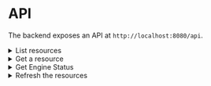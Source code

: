 

# API

The backend exposes an API at `http://localhost:8080/api`.

<details>
<summary>List resources</summary>

| Route | Method |  Description |  Status |
| ------------- | ------------- | ------------- | ------------- |
| [/resources](http://localhost:8080/api/resources)  | POST  | Return list of cloud resources |  :white_check_mark: |

To filter the resources, send a body containing a query.
The name of the fields used in `filter` and `sort` is the `field.name` returned in the `/fields/` API.

```js
{
  // set a limit, default is 25, max is 100 
  "limit": 25,
  //specifies the number of rows to skip before any rows are retrieved
  "offset": 0,
  //filter the resources
  "filter": {
    "type": "ec2.Instance"
  }
  //optional sort
  "sort": ["type"]
}
```

```shell
curl --location --request POST 'http://localhost:8080/api/resources' \
--header 'Content-Type: application/json' \
--data-raw '{
    "filter": {
        "kubernetes.io/created-for/pv/name": "opta-persistent-0-hellopv-hellopv-k8s-service-0"
    }
}'
```

Example of queries:
```js

//default return all the resources (no payload)
{}

//return resources of type "ec2.Instance" with the tag "team" equals "marketplace"
{
  "filter":{
    "type": "ec2.Instance",
	  "team": "marketplace"
  }
}

//return resources with the tag "team" defined
{
  "filter":{
	  "team": "(not null)"
  }
}

//return resources missing the tag "team"
{
  "filter":{
	  "team": "(null)"
  }
}

//filter with more than one value for a field using a OR
// will return resources with type=ec2.Volume AND (team="marketplace" OR team="shipping")
{
  "filter":{
    "type":"ec2.Volume",
    "$or": [
      { "team": "marketplace" },
      { "team": "shipping" }
    ]
  }
}

//Using multiple OR sections
// will return resources with (team="marketplace" OR team="shipping") AND (cluster="dev" OR cluster="prod")  AND (size="large" OR size="medium") 
{
  "filter":{
    "$or": [
      { "team": "marketplace" },
      { "team": "shipping" }
    ],
    "$and": [
      { "$or": [
        { "cluster": "dev" },
        { "cluster": "prod" }
      ] },
      { "$or": [
        { "size": "large" },
        { "size": "medium" }
      ] }
    ]
  }
}

//sort by a field
{
  "filter":{
    "type": "s3.Bucket"
  },
  "sort": ["region"]
}

//The default order for column is ascending order but you can control it with an optional prefix: + or -. + means ascending order, and - means descending order.
//sort by region desc
{
  "filter":{
    "type": "s3.Bucket"
  },
  "sort": ["-region"]
}

//Set a limit: default 25, Max is 100
//return the ec2.Instance with a limit of 10 results
{
  "limit": 10,
  "filter":{
    "type": "ec2.Instance"
  }
}

//used with limit, the offset paramerter specifies the number of rows to skip before any rows are retrieved
//first page: first 10 results
{
  "limit": 10,
  "offset": 0,
  "filter":{
    "type": "ec2.Instance"
  }
}
//second page: next 10 results
{
  "limit": 10,
  "offset": 10,
  "filter":{
    "type": "ec2.Instance"
  }
}

```
</details>
<details>
<summary>Get a resource</summary>

| Route | Method |  Description |  Status |
| ------------- | ------------- | ------------- | ------------- |
| [/resource](http://localhost:8080/api/resource)  | GET  | Return a resource |  :white_check_mark: |

| Parameters | Description |  Examples |
| ------------- | ------------- | ------------- |
| id  | the resource id  | `id=i-024c4971f7f510c8f` return resource with the id `i-024c4971f7f510c8f`

## List fields

Return the list of fields available for filtering the resources.

The fields can be presented to the user to enable the user to build a search query using these field.

A field can be:
- a resource type
- a region
- a tag key

| Route | Method |  Description |  Status |
| ------------- | ------------- | ------------- | ------------- |
| [/fields](http://localhost:8080/api/fields)  | GET  | Return the fields available for the stored resources |  :white_check_mark: |

Example of response:
```js
[
  {
    "name":"region",
    "group": "core",
    "count":16,
    "values":[
      {
        "value":"us-east-1",
        "count":8
      },
      {
        "value":"us-west-2",
        "count":8
      }
    ]
  },
  {
    "name":"type",
    "group": "core",
    "count":16,
    "values":[
      {
        "value":"ec2.Instance",
        "count":3
      },
      {
        "value":"ec2.Volume",
        "count":6
      },
      {
        "value":"elb.LoadBalancer",
        "count":1
      },
      {
        "value":"s3.Bucket",
        "count":6
      }
    ]
  },
  {
    "name":"cluster",
    "group": "tags",
    "count":6,
    "values":[
      {
        "value":"prod",
        "count":2
      },
      {
        "value":"dev",
        "count":2
      },
      {
        "value":"stage",
        "count":2
      }
    ]
  }
]
```
</details>
<details>
<summary>Get Engine Status</summary>

Returns the Status of the Cloudgrep run.

| Route                                                   | Method | Description              |  Status |
|---------------------------------------------------------| ------------- |--------------------------| ------------- |
| [/enginestatus](http://localhost:8080/api/enginestatus) | GET  | Return the Engine status |  :white_check_mark: |

Sample Responses:
```js
// Engine completed successfully
{
  "resource_name":"engine",
  "error_message":"",
  "status":"success",
  "fetched_at":"2022-06-07T19:53:10.570698+05:30"
}

// Engine is currently running
{
  "resource_name":"engine",
  "error_message":"",
  "status":"fetching",
  "fetched_at":""
}

// Engine completed with some errors
{
  "resource_name":"engine",
  "error_message":"Failed to get Load Balancer Resources.",
  "status":"failed",
  "fetched_at":"2022-06-07T19:53:10.570698+05:30"
}
```

If you need to know when the engine is done running, keep pulling this endpoint until the status is no longer **fetching**.

</details>
<details>
<summary>Refresh the resources</summary>

Trigger the engine to refresh the cloud resources.
Calling this endpoint will returns immediately, the engine will start fetching the resources async.

| Route                                                   | Method | Description              |  Status |
|---------------------------------------------------------| ------------- |--------------------------| ------------- |
| [/refresh](http://localhost:8080/api/refresh) | POST  | Refresh the cloud resources |  :white_check_mark: |

Sample Responses:
```js
// Refresh request acknowledged, the refresh has started.
code: 200
body: {}

// The refresh has already been triggered and is in progress
code: 202
{
  "status":"202",
  "error":"engine is already running"
}

// There was an error
code: 400
{
  "status":"400",
  "error":"can't connect to datastore"
}

```

Once the refreshed is triggered, call **Get Engine Status** API to know if the refresh is done.
</details>
